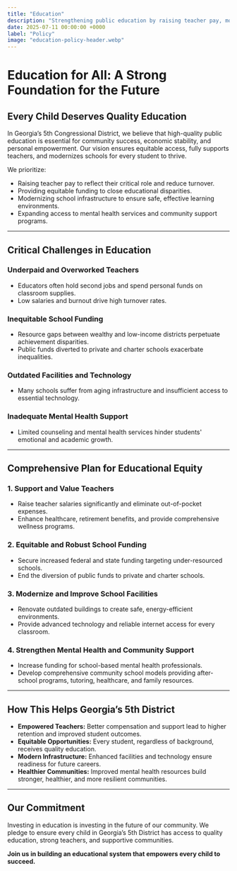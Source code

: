 ```yaml
---
title: "Education"
description: "Strengthening public education by raising teacher pay, modernizing schools, and ensuring equitable funding for all students."
date: 2025-07-11 00:00:00 +0000
label: "Policy"
image: "education-policy-header.webp"
---
```


# Education for All: A Strong Foundation for the Future

## Every Child Deserves Quality Education

In Georgia’s 5th Congressional District, we believe that high-quality public education is essential for community success, economic stability, and personal empowerment. Our vision ensures equitable access, fully supports teachers, and modernizes schools for every student to thrive.

We prioritize:

* Raising teacher pay to reflect their critical role and reduce turnover.
* Providing equitable funding to close educational disparities.
* Modernizing school infrastructure to ensure safe, effective learning environments.
* Expanding access to mental health services and community support programs.

---

## Critical Challenges in Education

### Underpaid and Overworked Teachers

* Educators often hold second jobs and spend personal funds on classroom supplies.
* Low salaries and burnout drive high turnover rates.

### Inequitable School Funding

* Resource gaps between wealthy and low-income districts perpetuate achievement disparities.
* Public funds diverted to private and charter schools exacerbate inequalities.

### Outdated Facilities and Technology

* Many schools suffer from aging infrastructure and insufficient access to essential technology.

### Inadequate Mental Health Support

* Limited counseling and mental health services hinder students' emotional and academic growth.

---

## Comprehensive Plan for Educational Equity

### 1. Support and Value Teachers

* Raise teacher salaries significantly and eliminate out-of-pocket expenses.
* Enhance healthcare, retirement benefits, and provide comprehensive wellness programs.

### 2. Equitable and Robust School Funding

* Secure increased federal and state funding targeting under-resourced schools.
* End the diversion of public funds to private and charter schools.

### 3. Modernize and Improve School Facilities

* Renovate outdated buildings to create safe, energy-efficient environments.
* Provide advanced technology and reliable internet access for every classroom.

### 4. Strengthen Mental Health and Community Support

* Increase funding for school-based mental health professionals.
* Develop comprehensive community school models providing after-school programs, tutoring, healthcare, and family resources.

---

## How This Helps Georgia’s 5th District

* **Empowered Teachers:** Better compensation and support lead to higher retention and improved student outcomes.
* **Equitable Opportunities:** Every student, regardless of background, receives quality education.
* **Modern Infrastructure:** Enhanced facilities and technology ensure readiness for future careers.
* **Healthier Communities:** Improved mental health resources build stronger, healthier, and more resilient communities.

---

## Our Commitment

Investing in education is investing in the future of our community. We pledge to ensure every child in Georgia’s 5th District has access to quality education, strong teachers, and supportive communities.

**Join us in building an educational system that empowers every child to succeed.**
